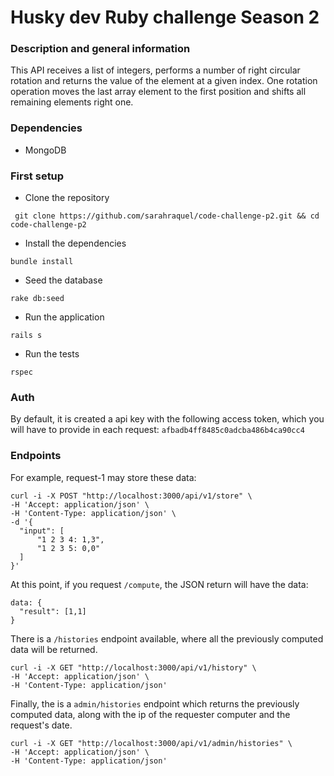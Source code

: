 # Husky dev Ruby challenge Season 2

### Description and general information

This API receives a list of integers, performs a number of right circular rotation and returns the value of the element at a given index. One rotation operation moves the last array element to the first position and shifts all remaining elements right one.

### Dependencies

- MongoDB

### First setup

- Clone the repository

` git clone https://github.com/sarahraquel/code-challenge-p2.git && cd code-challenge-p2`

- Install the dependencies

` bundle install `

- Seed the database

` rake db:seed `

- Run the application 

` rails s `

- Run the tests

` rspec `

### Auth

By default, it is created a api key with the following access token, which you will have to provide in each request: 
`afbadb4ff8485c0adcba486b4ca90cc4`

### Endpoints

For example, request-1 may store these data:
```
curl -i -X POST "http://localhost:3000/api/v1/store" \
-H 'Accept: application/json' \
-H 'Content-Type: application/json' \
-d '{
  "input": [
      "1 2 3 4: 1,3",
      "1 2 3 5: 0,0"
  ]
}'
```

At this point, if you request `/compute`, the JSON return will have the data:
```
data: {
  "result": [1,1]
}
```

There is a `/histories` endpoint available, where all the previously computed data will be returned.

```
curl -i -X GET "http://localhost:3000/api/v1/history" \
-H 'Accept: application/json' \
-H 'Content-Type: application/json'
```

Finally, the is a `admin/histories` endpoint which returns the previously computed data, along with the ip of 
the requester computer and the request's date.

```
curl -i -X GET "http://localhost:3000/api/v1/admin/histories" \
-H 'Accept: application/json' \
-H 'Content-Type: application/json'
```